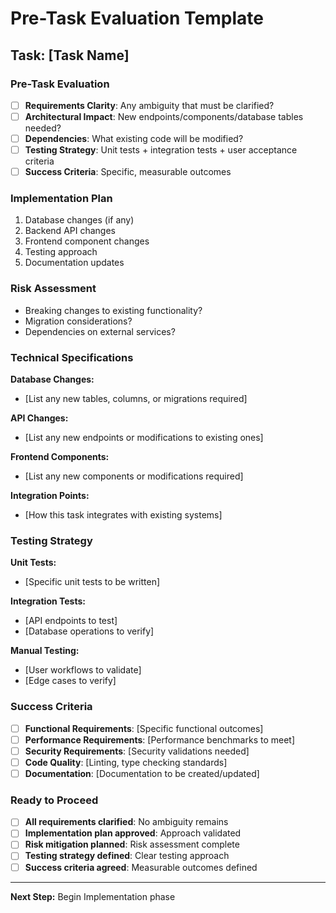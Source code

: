 # Pre-Task Evaluation Template

## Task: [Task Name]

### Pre-Task Evaluation
- [ ] **Requirements Clarity**: Any ambiguity that must be clarified?
- [ ] **Architectural Impact**: New endpoints/components/database tables needed?
- [ ] **Dependencies**: What existing code will be modified?
- [ ] **Testing Strategy**: Unit tests + integration tests + user acceptance criteria
- [ ] **Success Criteria**: Specific, measurable outcomes

### Implementation Plan
1. Database changes (if any)
2. Backend API changes
3. Frontend component changes
4. Testing approach
5. Documentation updates

### Risk Assessment
- Breaking changes to existing functionality?
- Migration considerations?
- Dependencies on external services?

### Technical Specifications
**Database Changes:**
- [List any new tables, columns, or migrations required]

**API Changes:**
- [List any new endpoints or modifications to existing ones]

**Frontend Components:**
- [List any new components or modifications required]

**Integration Points:**
- [How this task integrates with existing systems]

### Testing Strategy
**Unit Tests:**
- [Specific unit tests to be written]

**Integration Tests:**
- [API endpoints to test]
- [Database operations to verify]

**Manual Testing:**
- [User workflows to validate]
- [Edge cases to verify]

### Success Criteria
- [ ] **Functional Requirements**: [Specific functional outcomes]
- [ ] **Performance Requirements**: [Performance benchmarks to meet]
- [ ] **Security Requirements**: [Security validations needed]
- [ ] **Code Quality**: [Linting, type checking standards]
- [ ] **Documentation**: [Documentation to be created/updated]

### Ready to Proceed
- [ ] **All requirements clarified**: No ambiguity remains
- [ ] **Implementation plan approved**: Approach validated
- [ ] **Risk mitigation planned**: Risk assessment complete
- [ ] **Testing strategy defined**: Clear testing approach
- [ ] **Success criteria agreed**: Measurable outcomes defined

---

**Next Step:** Begin Implementation phase